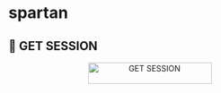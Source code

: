 # spartan

## 🚀 GET SESSION

<p align="center">
  <a href="https://mustaffa-sessions-generator.onrender.com/pair">
    <img title="GET SESSION" src="https://img.shields.io/badge/GET SESSION-blue?style=for-the-badge&logo=audi" width="220" height="38.45"/>
  </a>
</p>

